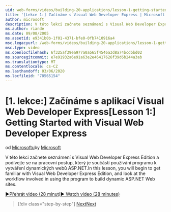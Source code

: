 ```yaml
---
uid: web-forms/videos/building-20-applications/lesson-1-getting-started-with-visual-web-developer-express
title: '[Lekce 1:] Začínáme s Visual Web Developer Express | Microsoft Docs'
author: microsoft
description: V této lekci začnete seznámení s Visual Web Developer Express Edition a podívejte se na pracovní postup, který je součástí používání programu k sestavení dyn...
ms.author: riande
ms.date: 09/08/2005
ms.assetid: e9341b0b-1f01-4371-bfe0-0fb7410916a4
msc.legacyurl: /web-forms/videos/building-20-applications/lesson-1-getting-started-with-visual-web-developer-express
msc.type: video
ms.openlocfilehash: 6f325af39ea977a0a565f4546a3d8a74bcdbbd02
ms.sourcegitcommit: e7e91932a6e91a63e2e46417626f39d6b244a3ab
ms.translationtype: MT
ms.contentlocale: cs-CZ
ms.lasthandoff: 03/06/2020
ms.locfileid: "78565154"
---
```

# <a name="lesson-1-getting-started-with-visual-web-developer-express"></a><span data-ttu-id="1c2a3-103">[1. lekce:] Začínáme s aplikací Visual Web Developer Express</span><span class="sxs-lookup"><span data-stu-id="1c2a3-103">[Lesson 1:] Getting Started with Visual Web Developer Express</span></span>

<span data-ttu-id="1c2a3-104">od [Microsoftu](https://github.com/microsoft)</span><span class="sxs-lookup"><span data-stu-id="1c2a3-104">by [Microsoft](https://github.com/microsoft)</span></span>

<span data-ttu-id="1c2a3-105">V této lekci začnete seznámení s Visual Web Developer Express Edition a podívejte se na pracovní postup, který je součástí používání programu k vytváření dynamických webů ASP.NET.</span><span class="sxs-lookup"><span data-stu-id="1c2a3-105">In this lesson, you will begin to get familiar with Visual Web Developer Express Edition, and look at the workflow involved in using the program to build dynamic ASP.NET Web sites.</span></span>

[<span data-ttu-id="1c2a3-106">&#9654;Přehrát video (28 minut)</span><span class="sxs-lookup"><span data-stu-id="1c2a3-106">&#9654; Watch video (28 minutes)</span></span>](https://channel9.msdn.com/Blogs/ASP-NET-Site-Videos/lesson-1-getting-started-with-visual-web-developer-express)

> [!div class="step-by-step"]
> [<span data-ttu-id="1c2a3-107">Next</span><span class="sxs-lookup"><span data-stu-id="1c2a3-107">Next</span></span>](lesson-2-creating-a-web-forms-user-interface.md)
